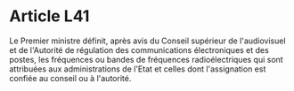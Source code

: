# Article L41

Le Premier ministre définit, après avis du Conseil supérieur de l'audiovisuel et de l'Autorité de régulation des communications électroniques et des postes, les fréquences ou bandes de fréquences radioélectriques qui sont attribuées aux administrations de l'Etat et celles dont l'assignation est confiée au conseil ou à l'autorité.